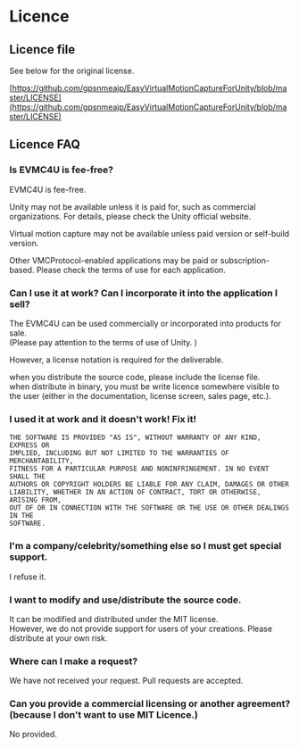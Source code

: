 # Licence

## Licence file
See below for the original license.

[https://github.com/gpsnmeajp/EasyVirtualMotionCaptureForUnity/blob/master/LICENSE](https://github.com/gpsnmeajp/EasyVirtualMotionCaptureForUnity/blob/master/LICENSE)

## Licence FAQ

### Is EVMC4U is fee-free?

EVMC4U is fee-free.

Unity may not be available unless it is paid for, such as commercial organizations. For details, please check the Unity official website.

Virtual motion capture may not be available unless paid version or self-build version.

Other VMCProtocol-enabled applications may be paid or subscription-based. Please check the terms of use for each application.

### Can I use it at work? Can I incorporate it into the application I sell?

The EVMC4U can be used commercially or incorporated into products for sale.  
(Please pay attention to the terms of use of Unity. )  

However, a license notation is required for the deliverable.

when you distribute the source code, please include the license file.  
when distribute in binary, you must be write licence somewhere visible to the user (either in the documentation, license screen, sales page, etc.).


### I used it at work and it doesn't work! Fix it!

```
THE SOFTWARE IS PROVIDED "AS IS", WITHOUT WARRANTY OF ANY KIND, EXPRESS OR
IMPLIED, INCLUDING BUT NOT LIMITED TO THE WARRANTIES OF MERCHANTABILITY,
FITNESS FOR A PARTICULAR PURPOSE AND NONINFRINGEMENT. IN NO EVENT SHALL THE
AUTHORS OR COPYRIGHT HOLDERS BE LIABLE FOR ANY CLAIM, DAMAGES OR OTHER
LIABILITY, WHETHER IN AN ACTION OF CONTRACT, TORT OR OTHERWISE, ARISING FROM,
OUT OF OR IN CONNECTION WITH THE SOFTWARE OR THE USE OR OTHER DEALINGS IN THE
SOFTWARE.
```

### I'm a company/celebrity/something else so I must get special support.

I refuse it.

### I want to modify and use/distribute the source code.

It can be modified and distributed under the MIT license.   
However, we do not provide support for users of your creations. Please distribute at your own risk.

### Where can I make a request?

We have not received your request.
Pull requests are accepted.

### Can you provide a commercial licensing or another agreement? (because I don't want to use MIT Licence.)

No provided.
